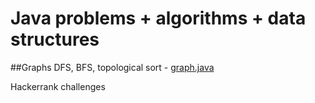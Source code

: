 # Java problems + algorithms + data structures

##Graphs
DFS, BFS, topological sort - [graph.java](https://github.com/RaduHaulica/java/blob/master/graphs/graph.java)

Hackerrank challenges
